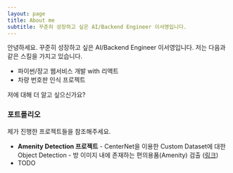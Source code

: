 ```yaml
---
layout: page
title: About me
subtitle: 꾸준히 성장하고 싶은 AI/Backend Engineer 이서영입니다.
---
```


안녕하세요. 꾸준히 성장하고 싶은 AI/Backend Engineer 이서영입니다. 저는 다음과 같은 스킬을 가지고 있습니다.

- 파이썬/장고 웹서비스 개발 with 리액트
- 차량 번호판 인식 프로젝트


저에 대해 더 알고 싶으신가요?

### 포트폴리오

제가 진행한 프로젝트들을 참조해주세요.
- **Amenity Detection 프로젝트** - CenterNet을 이용한 Custom Dataset에 대한 Object Detection - 방 이미지 내에 존재하는 편의용품(Amenity) 검출 ([링크](https://inflearnaiportfolio.github.io/2021-07-05-airbnb-clone-project-amenity-detection/))
- TODO
